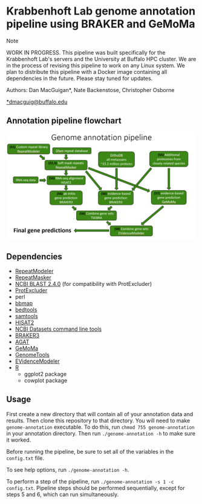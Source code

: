 # Krabbenhoft Lab genome annotation pipeline using BRAKER and GeMoMa

> [!NOTE] 
> WORK IN PROGRESS.
> This pipeline was built specifically for the Krabbenhoft Lab's servers and the University at Buffalo HPC cluster. 
> We are in the process of revising this pipeline to work on any Linux system. 
> We plan to distribute this pipeline with a Docker image containing all dependencies in the future.
> Please stay tuned for updates.

Authors: Dan MacGuigan*, Nate Backenstose, Christopher Osborne

[*dmacguig@buffalo.edu](dmacguig@buffalo.edu)

## Annotation pipeline flowchart
![flowchart](/annotation_flowchart.png)

## Dependencies

- [RepeatModeler](https://www.repeatmasker.org/RepeatModeler/)
- [RepeatMasker](https://www.repeatmasker.org/)
- [NCBI BLAST 2.4.0](https://ftp.ncbi.nlm.nih.gov/blast/executables/blast+/2.4.0/) (for compatibility with ProtExcluder)
- [ProtExcluder](https://github.com/NBISweden/ProtExcluder)
- perl
- [bbmap](https://sourceforge.net/projects/bbmap/)
- [bedtools](https://bedtools.readthedocs.io/en/latest/)
- [samtools](https://www.htslib.org/)
- [HISAT2](https://github.com/DaehwanKimLab/hisat2)
- [NCBI Datasets command line tools](https://www.ncbi.nlm.nih.gov/datasets/docs/v2/download-and-install/)
- [BRAKER3](https://github.com/Gaius-Augustus/BRAKER)
- [AGAT](https://agat.readthedocs.io/en/latest/agat_how_does_it_work.html)
- [GeMoMa](https://www.jstacs.de/index.php/GeMoMa)
- [GenomeTools](http://genometools.org/)
- [EVidenceModeler](https://github.com/EVidenceModeler/EVidenceModeler/wiki)
- [R](https://cran.r-project.org/)
	- ggplot2 package
	- cowplot package

## Usage

First create a new directory that will contain all of your annotation data and results. 
Then clone this repository to that directory. 
You will need to make `genome-annotation` executable. 
To do this, run `chmod 755 genome-annotation` in your annotation directory.
Then run `./genome-annotation -h` to make sure it worked.

Before running the pipeline, be sure to set all of the variables in the `config.txt` file.

To see help options, run `./genome-annotation -h`.

To perform a step of the pipeline, run `./genome-annotation -s 1 -c config.txt`. 
Pipeline steps should be performed sequentially, except for steps 5 and 6, which can run simultaneously.
